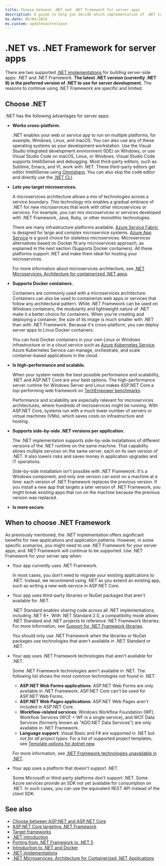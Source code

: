 ```yaml
---
title: Choose between .NET and .NET Framework for server apps
description: A guide to help you decide which implementation of .NET to use when building a server app.
ms.date: 06/04/2024
ms.custom: updateeachrelease
---
```

# .NET vs. .NET Framework for server apps

There are two supported [.NET implementations](glossary.md#implementation-of-net) for building server-side apps: .NET and .NET Framework. **The latest .NET version (currently .NET 8) is the preferred version of .NET to use for server development.** The reasons to continue using .NET Framework are specific and limited.

## Choose .NET

.NET has the following advantages for server apps:

- **Works cross-platform.**

  .NET enables your web or service app to run on multiple platforms, for example, Windows, Linux, and macOS. You can also use any of these operating systems as your development workstation. Use the Visual Studio integrated development environment (IDE) on Windows, or use Visual Studio Code on macOS, Linux, or Windows. Visual Studio Code supports IntelliSense and debugging. Most third-party editors, such as Sublime, Emacs, and VI, work with .NET. These third-party editors get editor IntelliSense using [Omnisharp](https://www.omnisharp.net/). You can also skip the code editor and directly use the [.NET CLI](../core/tools/index.md).

- **Lets you target microservices.**

  A microservices architecture allows a mix of technologies across a service boundary. This technology mix enables a gradual embrace of .NET for new microservices that work with other microservices or services. For example, you can mix microservices or services developed with .NET Framework, Java, Ruby, or other monolithic technologies.

  There are many infrastructure platforms available. [Azure Service Fabric](https://azure.microsoft.com/services/service-fabric/) is designed for large and complex microservice systems. [Azure App Service](https://azure.microsoft.com/services/app-service/) is a good choice for stateless microservices. Microservices alternatives based on Docker fit any microservices approach, as explained in the next section (Supports Docker containers). All these platforms support .NET and make them ideal for hosting your microservices.

  For more information about microservices architecture, see [.NET Microservices: Architecture for containerized .NET apps](../architecture/microservices/index.md).

- **Supports Docker containers.**

  Containers are commonly used with a microservices architecture. Containers can also be used to containerize web apps or services that follow any architectural pattern. While .NET Framework can be used on Windows containers, the modularity and lightweight nature of .NET make it a better choice for containers. When you're creating and deploying a container, the size of its image is much smaller with .NET than with .NET Framework. Because it's cross-platform, you can deploy server apps to Linux Docker containers.

  You can host Docker containers in your own Linux or Windows infrastructure or in a cloud service such as [Azure Kubernetes Service](https://azure.microsoft.com/services/kubernetes-service/). Azure Kubernetes Service can manage, orchestrate, and scale container-based applications in the cloud.

- **Is high-performance and scalable.**

  When your system needs the best possible performance and scalability, .NET and ASP.NET Core are your best options. The high-performance server runtime for Windows Server and Linux makes ASP.NET Core a top-performing web framework on [TechEmpower benchmarks](https://www.techempower.com/benchmarks/#hw=ph&test=plaintext).

  Performance and scalability are especially relevant for microservices architectures, where hundreds of microservices might be running. With ASP.NET Core, systems run with a much lower number of servers or virtual machines (VMs), which saves costs on infrastructure and hosting.

- **Supports side-by-side .NET versions per application.**

  The .NET implementation supports side-by-side installations of different versions of the .NET runtime on the same machine. That capability allows multiple services on the same server, each on its own version of .NET. It also lowers risks and saves money in application upgrades and IT operations.

  Side-by-side installation isn't possible with .NET Framework. It's a Windows component, and only one version can exist on a machine at a time: each version of .NET Framework replaces the previous version. If you install a new app that targets a later version of .NET Framework, you might break existing apps that run on the machine because the previous version was replaced.

- **Is more secure.**

## When to choose .NET Framework

As previously mentioned, the *.NET* implementation offers significant benefits for new applications and application patterns. However, in some specific scenarios, you might need to use .NET Framework for your server apps, and .NET Framework will continue to be supported. Use .NET Framework for your server app when:

- Your app currently uses .NET Framework.

  In most cases, you don't need to migrate your existing applications to .NET. Instead, we recommend using .NET as you extend an existing app, such as writing a new web service in ASP.NET Core.

- Your app uses third-party libraries or NuGet packages that aren't available for .NET.

  .NET Standard enables sharing code across all .NET implementations, including .NET 6+. With .NET Standard 2.0, a compatibility mode allows .NET Standard and .NET projects to reference .NET Framework libraries. For more information, see [Support for .NET Framework libraries](whats-new/whats-new-in-dotnet-standard.md#support-for-net-framework-libraries).

  You should only use .NET Framework when the libraries or NuGet packages use technologies that aren't available in .NET Standard or .NET.

- Your app uses .NET Framework technologies that aren't available for .NET.

  Some .NET Framework technologies aren't available in .NET. The following list shows the most common technologies not found in .NET:

  - **ASP.NET Web Forms applications**: ASP.NET Web Forms are only available in .NET Framework. ASP.NET Core can't be used for ASP.NET Web Forms.
  - **ASP.NET Web Pages applications**: ASP.NET Web Pages aren't included in ASP.NET Core.
  - **Workflow-related services**: Windows Workflow Foundation (WF), Workflow Services (WCF + WF in a single service), and WCF Data Services (formerly known as "ADO.NET Data Services") are only available in .NET Framework.
  - **Language support**: Visual Basic and F# are supported in .NET but *not for all project types*. For a list of supported project templates, see [Template options for dotnet new](../core/tools/dotnet-new.md#arguments).

  For more information, see [.NET Framework technologies unavailable in .NET](../core/porting/net-framework-tech-unavailable.md).

- Your app uses a platform that doesn't support .NET.

  Some Microsoft or third-party platforms don't support .NET. Some Azure services provide an SDK not yet available for consumption on .NET. In such cases, you can use the equivalent REST API instead of the client SDK.

## See also

- [Choose between ASP.NET and ASP.NET Core](/aspnet/core/choose-aspnet-framework)
- [ASP.NET Core targeting .NET Framework](/aspnet/core/introduction-to-aspnet-core?view=aspnetcore-2.2&preserve-view=true#aspnet-core-targeting-net-framework)
- [Target frameworks](frameworks.md)
- [.NET introduction](../core/introduction.md)
- [Porting from .NET Framework to .NET 5](../core/porting/index.md)
- [Introduction to .NET and Docker](../core/docker/introduction.md)
- [.NET implementations](../fundamentals/implementations.md)
- [.NET Microservices. Architecture for Containerized .NET Applications](../architecture/microservices/index.md)
